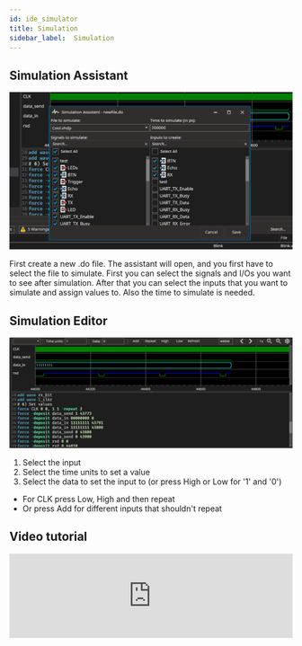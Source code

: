 ```yaml
---
id: ide_simulator
title: Simulation
sidebar_label:  Simulation
---
```


## Simulation Assistant
![Assistant](assets/ide/SimulationAssistant.png)

First create a new .do file. The assistant will open, and you
first have to select the file to simulate. First you can select the
signals and I/Os you want to see after simulation. After that
you can select the inputs that you want to simulate and
assign values to. Also the time to simulate is needed.

## Simulation Editor
![Editor](assets/ide/SimulationEditor.png)

1. Select the input
2. Select the time units to set a value
3. Select the data to set the input to (or press High or Low for '1' and '0')
- For CLK press Low, High and then repeat
- Or press Add for different inputs that shouldn't repeat

## Video tutorial
<div class="fluidMedia"><iframe id="ytplayer" type="text/html" width="100%" src="https://www.youtube.com/embed/yXoYeQ19cWU?autoplay=0&origin=http://vhdplus.com" frameborder="0" allowfullscreen></iframe></div>